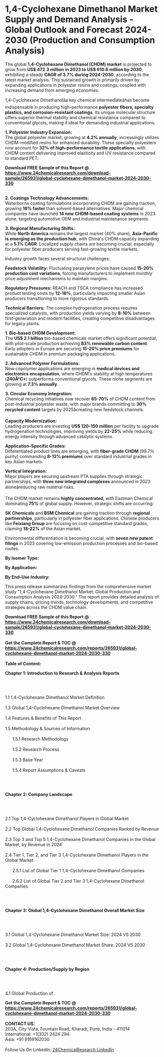<h1>1,4-Cyclohexane Dimethanol Market Supply and Demand Analysis - Global Outlook and Forecast 2024-2030 (Production and Consumption Analysis)</h1><p>The global <strong>1,4-Cyclohexane Dimethanol (CHDM) market</strong> is projected to grow from <strong>US$ 472.3 million in 2023 to US$ 610.6 million by 2030</strong>, exhibiting a steady <strong>CAGR of 3.7% during 2024-2030</strong>, according to the latest market analysis. This sustained growth is primarily driven by expanding applications in polyester resins and coatings, coupled with increasing demand from emerging economies.</p><p>1,4-Cyclohexane Dimethanolâa key chemical intermediateâhas become indispensable in producing high-performance <strong>polyester fibers, specialty plastics, and corrosion-resistant coatings</strong>. Its unique molecular structure offers superior thermal stability and chemical resistance compared to conventional glycols, making it ideal for demanding industrial applications.</p><p><strong>1. Polyester Industry Expansion:</strong><br>
The global polyester market, growing at <strong>4.2% annually</strong>, increasingly utilizes CHDM-modified resins for enhanced durability. These specialty polyesters now account for <strong>32% of high-performance textile applications</strong>, with CHDM content delivering improved elasticity and UV resistance compared to standard PET.</p><div><b>Download FREE Sample of this Report @ 
            <a href="https://www.24chemicalresearch.com/download-sample/265931/global-cyclohexane-dimethanol-market-2024-2030-330">
            https://www.24chemicalresearch.com/download-sample/265931/global-cyclohexane-dimethanol-market-2024-2030-330</a></b></div><br><p><strong>2. Coatings Technology Advancements:</strong><br>
Waterborne coating formulations incorporating CHDM are gaining traction, growing <strong>18% faster</strong> than solvent-based alternatives. Major chemical companies have launched <strong>14 new CHDM-based coating systems</strong> in 2023 alone, targeting automotive OEM and industrial maintenance segments.</p><p><strong>3. Regional Manufacturing Shifts:</strong><br>
While <strong>North America</strong> remains the largest market (40% share), <strong>Asia-Pacific is emerging as the production hub</strong>, with China's CHDM capacity expanding at a <strong>5.1% CAGR</strong>. Localized supply chains are becoming crucial, especially for polyester fiber producers serving fast-growing textile markets.</p><p>Industry growth faces several structural challenges:</p><p><strong>Feedstock Volatility:</strong> Fluctuating paraxylene prices have caused <strong>15-20% production cost variations</strong>, forcing manufacturers to implement monthly price adjustment mechanisms to maintain margins.</p><p><strong>Regulatory Pressures:</strong> REACH and TSCA compliance has increased product testing costs by <strong>12-18%</strong>, particularly impacting smaller Asian producers transitioning to more rigorous standards.</p><p><strong>Technical Barriers:</strong> The complex hydrogenation process requires specialized catalysts, with production yields varying by <strong>8-10%</strong> between first-generation and modern facilities, creating competitive disadvantages for legacy plants.</p><p><strong>1. Bio-based CHDM Development:</strong><br>
The <strong>US$ 2.1 billion</strong> bio-based chemicals market offers significant potential, with pilot-scale production achieving <strong>83% renewable carbon content</strong>. Early adopters in Europe are securing <strong>15-20% price premiums</strong> for sustainable CHDM in premium packaging applications.</p><p><strong>2. Advanced Polymer Formulations:</strong><br>
New copolymer applications are emerging in <strong>medical devices and electronics encapsulation</strong>, where CHDM's stability at high temperatures (<strong>240Â°C+</strong>) outperforms conventional glycols. These niche segments are growing at <strong>7.3% annually</strong>.</p><p><strong>3. Circular Economy Integration:</strong><br>
Chemical recycling initiatives now recover <strong>65-70%</strong> of CHDM content from post-industrial polyester waste, with major brands committing to <strong>30% recycled content</strong> targets by 2025âcreating new feedstock channels.</p><p><strong>Capacity Modernization:</strong><br>
	Leading producers are investing <strong>US$ 120-150 million</strong> per facility to upgrade hydrogenation technologies, improving yields by <strong>22-25%</strong> while reducing energy intensity through advanced catalytic systems.</p><p><strong>Application-Specific Grades:</strong><br>
	Differentiated product lines are emerging, with <strong>fiber-grade CHDM</strong> (99.7% purity) commanding <strong>8-12% premiums</strong> over standard industrial grades in key Asian markets.</p><p><strong>Vertical Integration:</strong><br>
	Major players are securing upstream PTA supplies through strategic partnerships, with <strong>three new integrated complexes</strong> announced in 2023 aloneâreducing raw material risks.</p><p>The CHDM market remains <strong>highly concentrated</strong>, with Eastman Chemical dominating <strong>75%</strong> of global supply. However, strategic shifts are occurring:</p><p><strong>SK Chemicals</strong> and <strong>BSM Chemical</strong> are gaining traction through <strong>regional partnerships</strong>, particularly in polyester fiber applications. Chinese producers like <strong>Feixiang Group</strong> are focusing on cost-competitive standard grades, claiming <strong>18-22%</strong> of the Asian market.</p><p>Environmental differentiation is becoming crucial, with <strong>seven new patent filings</strong> in 2023 covering low-emission production processes and bio-based routes.</p><p><strong>By Isomer Type:</strong></p><p><strong>By Application:</strong></p><p><strong>By End-Use Industry:</strong></p><p>This press release summarizes findings from the comprehensive market study "1,4-Cyclohexane Dimethanol Market: Global Production and Consumption Analysis 2024-2030." The report provides detailed analysis of supply chains, pricing trends, technology developments, and competitive strategies across the CHDM value chain.</p><div><b>Download FREE Sample of this Report @ 
            <a href="https://www.24chemicalresearch.com/download-sample/265931/global-cyclohexane-dimethanol-market-2024-2030-330">
            https://www.24chemicalresearch.com/download-sample/265931/global-cyclohexane-dimethanol-market-2024-2030-330</a></b></div><br><div><b>Get the Complete Report & TOC @ 
            <a href="https://www.24chemicalresearch.com/reports/265931/global-cyclohexane-dimethanol-market-2024-2030-330">
            https://www.24chemicalresearch.com/reports/265931/global-cyclohexane-dimethanol-market-2024-2030-330</a></b></div><br>
            <b>Table of Content:</b><p><p><strong>Chapter 1: Introduction to Research &amp; Analysis Reports</strong></p><br />
<br />
<p>1.1 1,4-Cyclohexane Dimethanol  Market Definition<br /><br />
1.3 Global 1,4-Cyclohexane Dimethanol  Market Overview<br /><br />
1.4 Features &amp; Benefits of This Report<br /><br />
1.5 Methodology &amp; Sources of Information<br /><br />
&nbsp;&nbsp;&nbsp;&nbsp;&nbsp; 1.5.1 Research Methodology<br /><br />
&nbsp;&nbsp;&nbsp;&nbsp;&nbsp; 1.5.2 Research Process<br /><br />
&nbsp;&nbsp;&nbsp;&nbsp;&nbsp; 1.5.3 Base Year<br /><br />
&nbsp;&nbsp;&nbsp;&nbsp;&nbsp; 1.5.4 Report Assumptions &amp; Caveats</p><br />
<br />
<p><strong>Chapter 2: Company Landscape</strong></p><br />
<br />
<p>2.1 Top 1,4-Cyclohexane Dimethanol  Players in Global Market<br /><br />
2.2 Top Global 1,4-Cyclohexane Dimethanol  Companies Ranked by Revenue<br /><br />
2.3 Top 3 and Top 5 1,4-Cyclohexane Dimethanol  Companies in the Global Market, by Revenue in 2024<br /><br />
2.4 Tier 1, Tier 2, and Tier 3 1,4-Cyclohexane Dimethanol  Players in the Global Market<br /><br />
&nbsp;&nbsp;&nbsp;&nbsp;&nbsp; 2.5.1 List of Global Tier 1 1,4-Cyclohexane Dimethanol  Companies<br /><br />
&nbsp;&nbsp;&nbsp;&nbsp;&nbsp; 2.6.2 List of Global Tier 2 and Tier 3 1,4-Cyclohexane Dimethanol  Companies</p><br />
<br />
<p><strong>Chapter 3: Global 1,4-Cyclohexane Dimethanol  Overall Market Size</strong></p><br />
<br />
<p>3.1 Global 1,4-Cyclohexane Dimethanol  Market Size: 2024 VS 2030<br /><br />
3.2 Global 1,4-Cyclohexane Dimethanol  Market Share: 2024 VS 2030</p><br />
<br />
<p><strong>Chapter 4: Production/Supply by Region</strong></p><br />
<br />
<p>4.1 Global Production of </p><div><b>Get the Complete Report & TOC @ 
            <a href="https://www.24chemicalresearch.com/reports/265931/global-cyclohexane-dimethanol-market-2024-2030-330">
            https://www.24chemicalresearch.com/reports/265931/global-cyclohexane-dimethanol-market-2024-2030-330</a></b></div><br><b>CONTACT US:</b><br>
            203A, City Vista, Fountain Road, Kharadi, Pune, India - 411014<br>
            International: +1(332) 2424 294<br>
            Asia: +91 9169162030 <br><br>
            Follow Us On LinkedIn: <a href="https://www.linkedin.com/company/24chemicalresearch/">24ChemicalResearch LinkedIn</a>